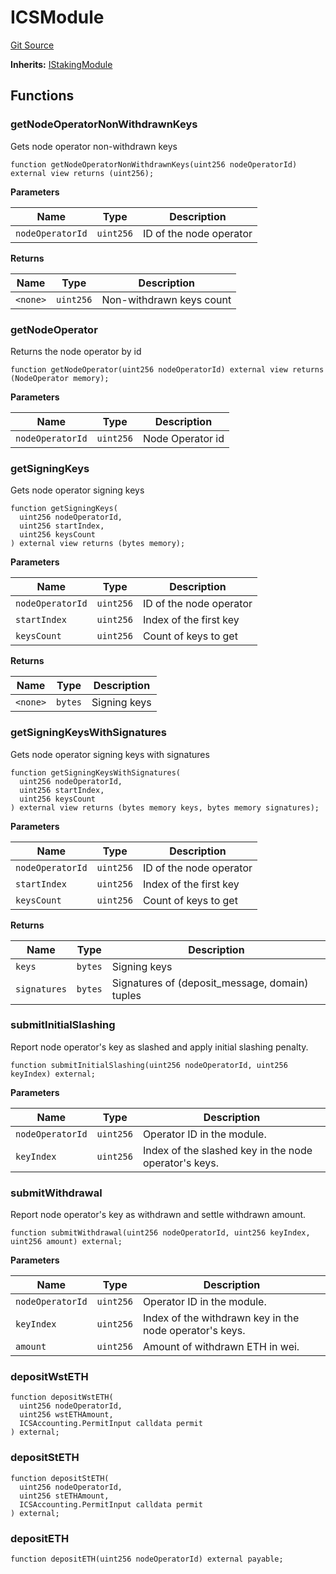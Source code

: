 # ICSModule

[Git Source](https://github.com/lidofinance/community-staking-module/blob/d66a4396f737199bcc2932e5dd1066d022d333e0/src/interfaces/ICSModule.sol)

**Inherits:**
[IStakingModule](/src/interfaces/IStakingModule.sol/interface.IStakingModule.md)

## Functions

### getNodeOperatorNonWithdrawnKeys

Gets node operator non-withdrawn keys

```solidity
function getNodeOperatorNonWithdrawnKeys(uint256 nodeOperatorId) external view returns (uint256);
```

**Parameters**

| Name             | Type      | Description             |
| ---------------- | --------- | ----------------------- |
| `nodeOperatorId` | `uint256` | ID of the node operator |

**Returns**

| Name     | Type      | Description              |
| -------- | --------- | ------------------------ |
| `<none>` | `uint256` | Non-withdrawn keys count |

### getNodeOperator

Returns the node operator by id

```solidity
function getNodeOperator(uint256 nodeOperatorId) external view returns (NodeOperator memory);
```

**Parameters**

| Name             | Type      | Description      |
| ---------------- | --------- | ---------------- |
| `nodeOperatorId` | `uint256` | Node Operator id |

### getSigningKeys

Gets node operator signing keys

```solidity
function getSigningKeys(
  uint256 nodeOperatorId,
  uint256 startIndex,
  uint256 keysCount
) external view returns (bytes memory);
```

**Parameters**

| Name             | Type      | Description             |
| ---------------- | --------- | ----------------------- |
| `nodeOperatorId` | `uint256` | ID of the node operator |
| `startIndex`     | `uint256` | Index of the first key  |
| `keysCount`      | `uint256` | Count of keys to get    |

**Returns**

| Name     | Type    | Description  |
| -------- | ------- | ------------ |
| `<none>` | `bytes` | Signing keys |

### getSigningKeysWithSignatures

Gets node operator signing keys with signatures

```solidity
function getSigningKeysWithSignatures(
  uint256 nodeOperatorId,
  uint256 startIndex,
  uint256 keysCount
) external view returns (bytes memory keys, bytes memory signatures);
```

**Parameters**

| Name             | Type      | Description             |
| ---------------- | --------- | ----------------------- |
| `nodeOperatorId` | `uint256` | ID of the node operator |
| `startIndex`     | `uint256` | Index of the first key  |
| `keysCount`      | `uint256` | Count of keys to get    |

**Returns**

| Name         | Type    | Description                                    |
| ------------ | ------- | ---------------------------------------------- |
| `keys`       | `bytes` | Signing keys                                   |
| `signatures` | `bytes` | Signatures of (deposit_message, domain) tuples |

### submitInitialSlashing

Report node operator's key as slashed and apply initial slashing penalty.

```solidity
function submitInitialSlashing(uint256 nodeOperatorId, uint256 keyIndex) external;
```

**Parameters**

| Name             | Type      | Description                                           |
| ---------------- | --------- | ----------------------------------------------------- |
| `nodeOperatorId` | `uint256` | Operator ID in the module.                            |
| `keyIndex`       | `uint256` | Index of the slashed key in the node operator's keys. |

### submitWithdrawal

Report node operator's key as withdrawn and settle withdrawn amount.

```solidity
function submitWithdrawal(uint256 nodeOperatorId, uint256 keyIndex, uint256 amount) external;
```

**Parameters**

| Name             | Type      | Description                                             |
| ---------------- | --------- | ------------------------------------------------------- |
| `nodeOperatorId` | `uint256` | Operator ID in the module.                              |
| `keyIndex`       | `uint256` | Index of the withdrawn key in the node operator's keys. |
| `amount`         | `uint256` | Amount of withdrawn ETH in wei.                         |

### depositWstETH

```solidity
function depositWstETH(
  uint256 nodeOperatorId,
  uint256 wstETHAmount,
  ICSAccounting.PermitInput calldata permit
) external;
```

### depositStETH

```solidity
function depositStETH(
  uint256 nodeOperatorId,
  uint256 stETHAmount,
  ICSAccounting.PermitInput calldata permit
) external;
```

### depositETH

```solidity
function depositETH(uint256 nodeOperatorId) external payable;
```
